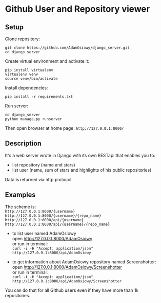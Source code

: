 # Github User and Repository viewer

## Setup

Clone repository:

    git clone https://github.com/AdamOsiowy/django_server.git
    cd django_server

Create virtual environment and activate it:

    pip install virtualenv
    virtualenv venv
    source venv/bin/activate

Install dependencies:

    pip install -r requirements.txt

Run server:

    cd django_server
    python manage.py runserver

Then open browser at home page: `http://127.0.0.1:8000/`

## Description
It's a web server wrote in Django with its own RESTapi that enables you to:
- list repository (name and stars)
- list user (name, sum of stars and highlights of his public repositories)

Data is returned via http protocol.

## Examples

The scheme is: \
`http://127.0.0.1:8000/{username}` \
`http://127.0.0.1:8000/{username}/{repo_name}` \
`http://127.0.0.1:8000/api/{username}` \
`http://127.0.0.1:8000/api/{username}/{repo_name}` 

- to list user named AdamOsiowy \
    open http://127.0.0.1:8000/AdamOsiowy \
    or run in terminal: \
    `curl -i -H "Accept: application/json" http://127.0.0.1:8000/api/AdamOsiowy`


- to get information about AdamOsiowy repository named Screenshotter:
    open http://127.0.0.1:8000/AdamOsiowy/Screenshotter \
    or run in terminal: \
    `curl -i -H "Accept: application/json" http://127.0.0.1:8000/api/AdamOsiowy/Screenshotter`

You can do that for all Github users even if they have more than 1k repositories.
